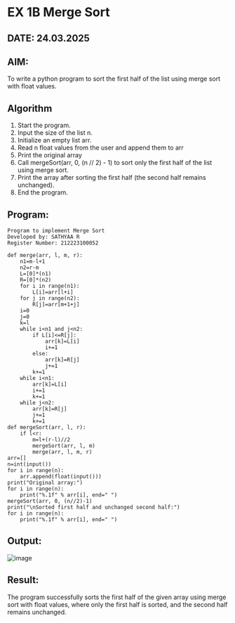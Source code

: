 # EX 1B Merge Sort
## DATE: 24.03.2025
## AIM:
To write a python program to sort the first half of the list using merge sort with float values.

## Algorithm
1. Start the program.
2. Input the size of the list n.
3. Initialize an empty list arr.
4. Read n float values from the user and append them to arr
5. Print the original array
6. Call mergeSort(arr, 0, (n // 2) - 1) to sort only the first half of the list using merge sort.
7. Print the array after sorting the first half (the second half remains unchanged).
8. End the program.

## Program:
```
Program to implement Merge Sort
Developed by: SATHYAA R
Register Number: 212223100052
```

```
def merge(arr, l, m, r):
    n1=m-l+1
    n2=r-m
    L=[0]*(n1)
    R=[0]*(n2)
    for i in range(n1):
        L[i]=arr[l+i]
    for j in range(n2):
        R[j]=arr[m+1+j]
    i=0
    j=0
    k=l
    while i<n1 and j<n2:
        if L[i]<=R[j]:
            arr[k]=L[i]
            i+=1
        else:
            arr[k]=R[j]
            j+=1
        k+=1
    while i<n1:
        arr[k]=L[i]
        i+=1
        k+=1
    while j<n2:
        arr[k]=R[j]
        j+=1
        k+=1
def mergeSort(arr, l, r):
    if l<r:
        m=l+(r-l)//2
        mergeSort(arr, l, m)
        merge(arr, l, m, r)
arr=[]
n=int(input())
for i in range(n):
    arr.append(float(input()))
print("Original array:")
for i in range(n):
    print("%.1f" % arr[i], end=" ")
mergeSort(arr, 0, (n//2)-1)
print("\nSorted first half and unchanged second half:")
for i in range(n):
    print("%.1f" % arr[i], end=" ")
```

## Output:

![image](https://github.com/user-attachments/assets/3ac6d97b-b092-425c-b99c-57a99b4a4174)


## Result:
The program successfully sorts the first half of the given array using merge sort with float values, where only the first half is sorted, and the second half remains unchanged.

